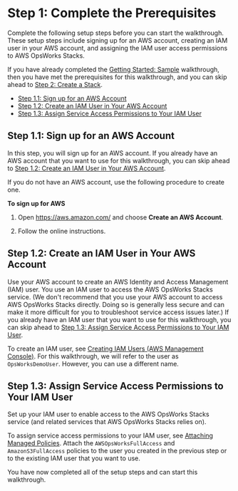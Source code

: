 # Step 1: Complete the Prerequisites<a name="gettingstarted-linux-prerequisites"></a>

Complete the following setup steps before you can start the walkthrough\. These setup steps include signing up for an AWS account, creating an IAM user in your AWS account, and assigning the IAM user access permissions to AWS OpsWorks Stacks\. 

If you have already completed the [Getting Started: Sample](http://docs.aws.amazon.com/opsworks/latest/userguide/gettingstarted-intro.html) walkthrough, then you have met the prerequisites for this walkthrough, and you can skip ahead to [Step 2: Create a Stack](gettingstarted-linux-create-stack.md)\.


+ [Step 1\.1: Sign up for an AWS Account](#gettingstarted-linux-prerequisites-aws-account)
+ [Step 1\.2: Create an IAM User in Your AWS Account](#gettingstarted-linux-prerequisites-iam-user)
+ [Step 1\.3: Assign Service Access Permissions to Your IAM User](#gettingstarted-linux-prerequisites-permissions)

## Step 1\.1: Sign up for an AWS Account<a name="gettingstarted-linux-prerequisites-aws-account"></a>

In this step, you will sign up for an AWS account\. If you already have an AWS account that you want to use for this walkthrough, you can skip ahead to [Step 1\.2: Create an IAM User in Your AWS Account](#gettingstarted-linux-prerequisites-iam-user)\.

If you do not have an AWS account, use the following procedure to create one\.

**To sign up for AWS**

1. Open [https://aws\.amazon\.com/](https://aws.amazon.com/) and choose **Create an AWS Account**\.

1. Follow the online instructions\.

## Step 1\.2: Create an IAM User in Your AWS Account<a name="gettingstarted-linux-prerequisites-iam-user"></a>

Use your AWS account to create an AWS Identity and Access Management \(IAM\) user\. You use an IAM user to access the AWS OpsWorks Stacks service\. \(We don't recommend that you use your AWS account to access AWS OpsWorks Stacks directly\. Doing so is generally less secure and can make it more difficult for you to troubleshoot service access issues later\.\) If you already have an IAM user that you want to use for this walkthrough, you can skip ahead to [Step 1\.3: Assign Service Access Permissions to Your IAM User](#gettingstarted-linux-prerequisites-permissions)\.

To create an IAM user, see [Creating IAM Users \(AWS Management Console\)](http://docs.aws.amazon.com/IAM/latest/UserGuide/id_users_create.html#id_users_create_console)\. For this walkthrough, we will refer to the user as `OpsWorksDemoUser`\. However, you can use a different name\.

## Step 1\.3: Assign Service Access Permissions to Your IAM User<a name="gettingstarted-linux-prerequisites-permissions"></a>

Set up your IAM user to enable access to the AWS OpsWorks Stacks service \(and related services that AWS OpsWorks Stacks relies on\)\.

To assign service access permissions to your IAM user, see [Attaching Managed Policies](http://docs.aws.amazon.com/IAM/latest/UserGuide/access_policies_managed-using.html#attach-managed-policy-console)\. Attach the `AWSOpsWorksFullAccess` and `AmazonS3FullAccess` policies to the user you created in the previous step or to the existing IAM user that you want to use\.

You have now completed all of the setup steps and can start this walkthrough\.